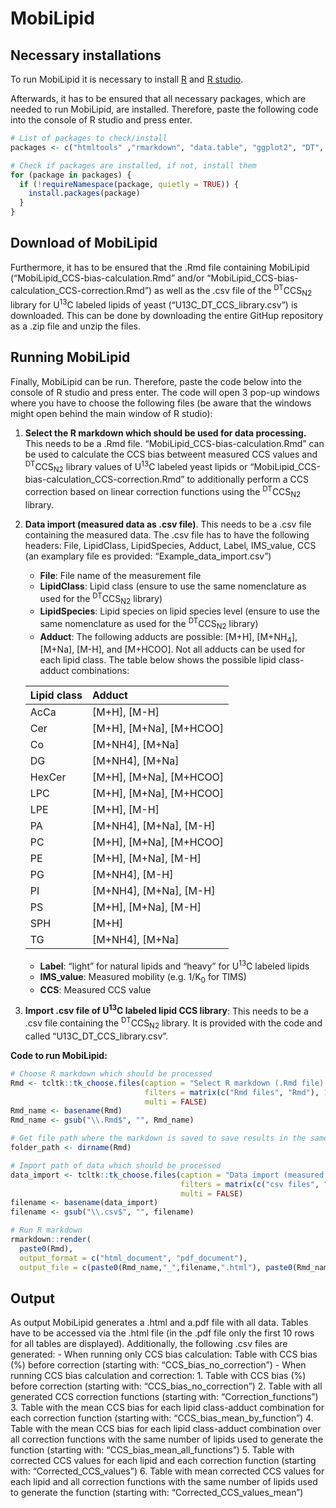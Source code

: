 # MobiLipid

## Necessary installations

To run MobiLipid it is necessary to install
[R](https://cran.r-project.org/) and [R
studio](https://www.rstudio.com/products/rstudio/download/).

Afterwards, it has to be ensured that all necessary packages, which are
needed to run MobiLipid, are installed. Therefore, paste the following
code into the console of R studio and press enter.

``` r
# List of packages to check/install
packages <- c("htmltools" ,"rmarkdown", "data.table", "ggplot2", "DT", "webshot", "tcltk", "knitr", "ggbeeswarm")

# Check if packages are installed, if not, install them
for (package in packages) {
  if (!requireNamespace(package, quietly = TRUE)) {
    install.packages(package)
  }
}
```

## Download of MobiLipid

Furthermore, it has to be ensured that the .Rmd file containing
MobiLipid (“MobiLipid_CCS-bias-calculation.Rmd” and/or
“MobiLipid_CCS-bias-calculation_CCS-correction.Rmd”) as well as the .csv
file of the <sup>DT</sup>CCS<sub>N2</sub> library for U<sup>13</sup>C
labeled lipids of yeast (“U13C_DT_CCS_library.csv”) is downloaded. This
can be done by downloading the entire GitHup repository as a .zip file
and unzip the files.

## Running MobiLipid

Finally, MobiLipid can be run. Therefore, paste the code below into the
console of R studio and press enter. The code will open 3 pop-up windows
where you have to choose the following files (be aware that the windows
might open behind the main window of R studio):

1.  **Select the R markdown which should be used for data processing.**
    This needs to be a .Rmd file. “MobiLipid_CCS-bias-calculation.Rmd”
    can be used to calculate the CCS bias betweent measured CCS values
    and <sup>DT</sup>CCS<sub>N2</sub> library values of U<sup>13</sup>C
    labeled yeast lipids or
    “MobiLipid_CCS-bias-calculation_CCS-correction.Rmd” to additionally
    perform a CCS correction based on linear correction functions using
    the <sup>DT</sup>CCS<sub>N2</sub> library.
2.  **Data import (measured data as .csv file)**. This needs to be a
    .csv file containing the measured data. The .csv file has to have
    the following headers: File, LipidClass, LipidSpecies, Adduct,
    Label, IMS_value, CCS (an examplary file es provided:
    “Example_data_import.csv”)
    -   **File**: File name of the measurement file
    -   **LipidClass**: Lipid class (ensure to use the same nomenclature
        as used for the <sup>DT</sup>CCS<sub>N2</sub> library)
    -   **LipidSpecies**: Lipid species on lipid species level (ensure
        to use the same nomenclature as used for the
        <sup>DT</sup>CCS<sub>N2</sub> library)
    -   **Adduct**: The following adducts are possible: \[M+H\],
        \[M+NH<sub>4</sub>\], \[M+Na\], \[M-H\], and \[M+HCOO\]. Not all
        adducts can be used for each lipid class. The table below shows
        the possible lipid class-adduct combinations:

    | Lipid class | Adduct                        |
    |:------------|:------------------------------|
    | AcCa        | \[M+H\], \[M-H\]              |
    | Cer         | \[M+H\], \[M+Na\], \[M+HCOO\] |
    | Co          | \[M+NH4\], \[M+Na\]           |
    | DG          | \[M+NH4\], \[M+Na\]           |
    | HexCer      | \[M+H\], \[M+Na\], \[M+HCOO\] |
    | LPC         | \[M+H\], \[M+Na\], \[M+HCOO\] |
    | LPE         | \[M+H\], \[M-H\]              |
    | PA          | \[M+NH4\], \[M+Na\], \[M-H\]  |
    | PC          | \[M+H\], \[M+Na\], \[M+HCOO\] |
    | PE          | \[M+H\], \[M+Na\], \[M-H\]    |
    | PG          | \[M+NH4\], \[M-H\]            |
    | PI          | \[M+NH4\], \[M+Na\], \[M-H\]  |
    | PS          | \[M+H\], \[M+Na\], \[M-H\]    |
    | SPH         | \[M+H\]                       |
    | TG          | \[M+NH4\], \[M+Na\]           |

    -   **Label**: “light” for natural lipids and “heavy” for
        U<sup>13</sup>C labeled lipids
    -   **IMS_value**: Measured mobility (e.g. 1/K<sub>0</sub> for TIMS)
    -   **CCS**: Measured CCS value
3.  **Import .csv file of U<sup>13</sup>C labeled lipid CCS library**:
    This needs to be a .csv file containing the
    <sup>DT</sup>CCS<sub>N2</sub> library. It is provided with the code
    and called “U13C_DT_CCS_library.csv”.

**Code to run MobiLipid:**

``` r
# Choose R markdown which should be processed
Rmd <- tcltk::tk_choose.files(caption = "Select R markdown (.Rmd file) which should be used for data processing:",
                              filters = matrix(c("Rmd files", "Rmd"), 1, 2),
                              multi = FALSE)
Rmd_name <- basename(Rmd)
Rmd_name <- gsub("\\.Rmd$", "", Rmd_name)

# Get file path where the markdown is saved to save results in the same folder
folder_path <- dirname(Rmd)

# Import path of data which should be processed
data_import <- tcltk::tk_choose.files(caption = "Data import (measured data as CSV file):", 
                                      filters = matrix(c("csv files", "csv"), 1, 2),
                                      multi = FALSE)
filename <- basename(data_import)
filename <- gsub("\\.csv$", "", filename)

# Run R markdown
rmarkdown::render(
  paste0(Rmd),
  output_format = c("html_document", "pdf_document"),
  output_file = c(paste0(Rmd_name,"_",filename,".html"), paste0(Rmd_name,"_",filename,".pdf")))
```

## Output

As output MobiLipid generates a .html and a.pdf file with all data.
Tables have to be accessed via the .html file (in the .pdf file only the
first 10 rows for all tables are displayed). Additionally, the following
.csv files are generated: - When running only CCS bias calculation:
Table with CCS bias (%) before correction (starting with:
“CCS_bias_no_correction”) - When running CCS bias calculation and
correction: 1. Table with CCS bias (%) before correction (starting with:
“CCS_bias_no_correction”) 2. Table with all generated CCS correction
functions (starting with: “Correction_functions”) 3. Table with the mean
CCS bias for each lipid class-adduct combination for each correction
function (starting with: “CCS_bias_mean_by_function”) 4. Table with the
mean CCS bias for each lipid class-adduct combination over all
correction functions with the same number of lipids used to generate the
function (starting with: “CCS_bias_mean_all_functions”) 5. Table with
corrected CCS values for each lipid and each correction function
(starting with: “Corrected_CCS_values”) 6. Table with mean corrected CCS
values for each lipid and all correction functions with the same number
of lipids used to generate the function (starting with:
“Corrected_CCS_values_mean”)
